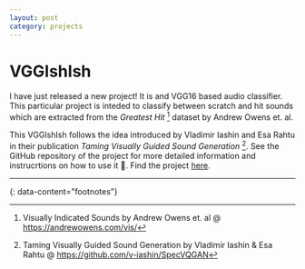 ```yaml
---
layout: post
category: projects
---
```


# VGGIshIsh

I have just released a new project! It is and VGG16 based audio classifier. This particular project is inteded to classify between scratch and hit sounds which are extracted from the *Greatest Hit* [^1] dataset by Andrew Owens et. al.

This VGGIshIsh follows the idea introduced by Vladimir Iashin and Esa Rahtu in their publication *Taming Visually Guided Sound Generation* [^2]. See the GitHub repository of the project for more detailed information and instrucrtions on how to use it 🤩. Find the project [here](https://github.com/ilpoviertola/vggishish).

---
{: data-content="footnotes"}

[^1]: Visually Indicated Sounds by Andrew Owens et. al @ https://andrewowens.com/vis/
[^2]: Taming Visually Guided Sound Generation by Vladimir Iashin & Esa Rahtu @ https://github.com/v-iashin/SpecVQGAN
